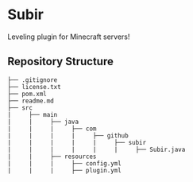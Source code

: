 # Subir

Leveling plugin for Minecraft servers!

## Repository Structure

```
├── .gitignore
├── license.txt
├── pom.xml
├── readme.md
├── src
|     ├── main
|     |     ├── java
|     |     |     ├── com
|     |     |     |     ├── github
|     |     |     |     |     ├── subir
|     |     |     |     |     |     ├── Subir.java
|     |     ├── resources
|     |     |     ├── config.yml
|     |     |     ├── plugin.yml
```